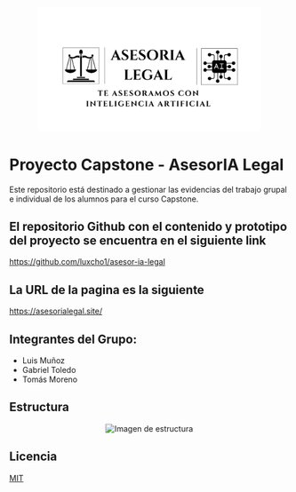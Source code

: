 <p align="center">
  <a href="asesorialegal.site" target="_blank">
    <img src="https://raw.githubusercontent.com/luxcho1/asesoria-beta/main/public/images/logo_pagina_web.svg" width="400" alt="Logo Asesoría Beta">
  </a>
</p>

# Proyecto Capstone - AsesorIA Legal

Este repositorio está destinado a gestionar las evidencias del trabajo grupal e individual de los alumnos para el curso Capstone.

## El repositorio Github con el contenido y prototipo del proyecto se encuentra en el siguiente link

https://github.com/luxcho1/asesor-ia-legal

## La URL de la pagina es la siguiente

https://asesorialegal.site/

## Integrantes del Grupo:
- Luis Muñoz
- Gabriel Toledo
- Tomás Moreno

## Estructura

<p align="center">
  <img src="https://learn-us-east-1-prod-fleet02-xythos.content.blackboardcdn.com/5fe4a347ea17e/355012726?X-Blackboard-S3-Bucket=learn-us-east-1-prod-fleet01-xythos&X-Blackboard-Expiration=1725948000000&X-Blackboard-Signature=asIq5yp5V4%2FBiciWFZ85fY7pqMUzwfDOqi5H1M5p%2BNc%3D&X-Blackboard-Client-Id=141136&X-Blackboard-S3-Region=us-east-1&response-cache-control=private%2C%20max-age%3D21600&response-content-disposition=inline%3B%20filename%2A%3DUTF-8%27%27Captura%2520de%2520pantalla%25202024-09-09%2520a%2520la%2528s%2529%252011.37.16%25E2%2580%25AFa._m..png&response-content-type=image%2Fpng&X-Amz-Security-Token=IQoJb3JpZ2luX2VjEEEaCXVzLWVhc3QtMSJHMEUCIQDAavkBeORF24nH0lshSI0QINd%2FDR7DAIsVx%2F0aNjNbQAIgY%2Ft47A%2B2tSQSc0eWlcmnlPmfVjmRk3Rl300no0LGiDkqtAUIahAEGgw2MzU1Njc5MjQxODMiDBWRoFaWH0P0MuW%2FzCqRBQBOzPCd0KlgxjvLuuRKzV8q2ySRdV0ipwuLud1L%2BLOZLM3dfrVlIxzYhtFYPXNCJAS6tkDfn%2BBiaiNeEcbvTXWrp%2B6gIWYEOLA2B5rr9oizxPB%2F6niY2X7bl2Socw3EPztJpfRYNjeSWbrJkXi6ey9%2FR8W6nrmAzD8Ng5LM3%2FW4EzZ%2BPR2ByZjBo0gu%2Bz7lXQOdICncZ%2BbLuwvTU%2FZO62yqOcyXtGGcKeI7t6IkSv4RiQe5PgOY%2Bg6vkAn81H0dBKigexkJ4pps5xCZ4bVrEoBIbLsM0pbXW224Zn15xg92sd6ACCHoM0VZL70p8Gz%2FdcL3%2FNucRv3Aus8QMTnzA5pOHLtE%2BhHj1seqBRqZPaI5%2FnRQ%2FRcZfqdTTvcErXtKdpAPcpzB4EjpqEloT52jG5sde40fHNP1uVyz1u4E0%2BYRzUGArDaCyTFNhvE%2BQvAQhrqU9I03qW2nB0P1eScYKYnLbOJKL3g8J4Yc0UXkdtO9xXYViZdkCC36wl7TlvE2bZRjkVbLXg4IlV2TtsW1bygxRvtshgRVJzHspsb%2F9C8oDEN8Q2x7uiDVXHbWzjwcsQ2LgQe5Z%2F0f15p3lwt8n8lgyZ11506p7RSPLDUtNT5X6u4TsbPP031kqQGZl0cI9zqFC6%2B5pkNbwDns%2FmchdfhOoLJGg7X5tNb0wEf0iih6JZ4ninnQm0VV65qcp9X%2F%2FRG9mwozOQ3fT2Cn6hzoftqy8r%2FekNDyARSRhd3MYem7%2FwT3%2BayLfH4tMeYS2sHCwy%2BeLLO0Buh82bG72kQ%2FpJDWykc%2FLpxCMxJxvR2KLapVytZqHst6wF97k2lkU7aVF%2Bm2otUiI6wxTi0npo0HnEauC63KI6kyDYcHdvo%2FWRiFbDDYrv62BjqxAU6KdRhRxgEAhOM96%2BzjExIAaXW07e92KWFPaG7TiXqDpbT7R%2BhA82aKL%2BmtwFBxwo%2Fu0SEnUbfUB2KKtdKRz1XdXv98pPAZPu6nx%2BIenyA8mDwB4GD5j2lXPMYFZSlFAtE4q%2FS58XTberZo%2FjR7plGEA07IVwaCQ3fFGZejULXUBWtGq3SnGNN8s61dFMH9Jf5DIpMM8VBuDQP1OkLI1FLxfdnrftMgHWZh9D1UXE3YAA%3D%3D&X-Amz-Algorithm=AWS4-HMAC-SHA256&X-Amz-Date=20240910T000000Z&X-Amz-SignedHeaders=host&X-Amz-Expires=21600&X-Amz-Credential=ASIAZH6WM4PL7NDREMC4%2F20240910%2Fus-east-1%2Fs3%2Faws4_request&X-Amz-Signature=a4deedeca7ef93a7c50ec0d7a65262a1d2c8dbf0c6276d0f880e0ff073814ff6" width="600" alt="Imagen de estructura">
</p>

## Licencia

[MIT](https://choosealicense.com/licenses/mit/)
